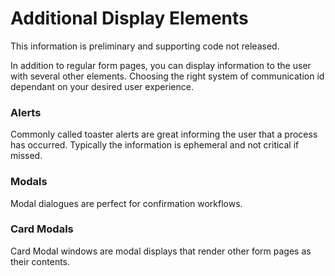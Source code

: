 # Additional Display Elements

This information is preliminary and supporting code not released.

In addition to regular form pages, you can display information to the user with several other elements. Choosing the right system of communication id dependant on your desired user experience. 

### Alerts

Commonly called toaster alerts are great informing the user that a process has occurred. Typically the information is ephemeral and not critical if missed.

### Modals

Modal dialogues are perfect for confirmation workflows. 

### Card Modals

Card Modal windows are modal displays that render other form pages as their contents.



